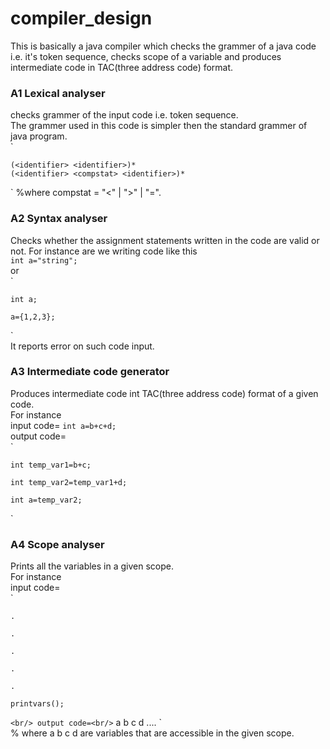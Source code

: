 # compiler_design
This is basically a java compiler which checks the grammer of a java code i.e. it's token sequence, checks scope of a variable and produces intermediate code in TAC(three address code) format.
<br/>
### A1 Lexical analyser
checks grammer of the input code i.e. token sequence.<br/>
The grammer used in this code is simpler then the standard grammer of java program. <br/>
`

	(<identifier> <identifier>)*
	(<identifier> <compstat> <identifier>)*
`
%where compstat = "<" | ">" | "=".

### A2 Syntax analyser
Checks whether the assignment statements written in the code are valid or not. For instance are we writing code like this<br/>
`
	int a="string";
`
<br/>or<br/>
`

	int a;

	a={1,2,3};
`<br/>
It reports error on such code input.<br/>

### A3 Intermediate code generator
Produces intermediate code int TAC(three address code) format of a given code. <br/>
For instance <br/>
input code=
`
	int a=b+c+d;
`
<br/>
output code=<br/>
`

	int temp_var1=b+c;

	int temp_var2=temp_var1+d;

	int a=temp_var2;

`

### A4 Scope analyser
Prints all the variables in a given scope.<br/>
For instance<br/>
input code=<br/>
`

	.

	.

	.

	.

	.

	printvars();

`
<br/>
output code=<br/>
`
	a b c d ....
`
<br/>
% where a b c d are variables that are accessible in the given scope.<br/>

